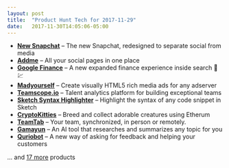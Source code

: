 ```yaml
---
layout: post
title:  "Product Hunt Tech for 2017-11-29"
date:   2017-11-30T14:05:06-05:00
---
```


* **[New Snapchat](https://www.producthunt.com/posts/new-snapchat?utm_campaign=producthunt-api&utm_medium=api&utm_source=Application%3A+Daily+Digest+RSS+%28ID%3A+3202%29)** – The new Snapchat, redesigned to separate social from media
* **[Addme](https://www.producthunt.com/posts/addme?utm_campaign=producthunt-api&utm_medium=api&utm_source=Application%3A+Daily+Digest+RSS+%28ID%3A+3202%29)** – All your social pages in one place
* **[Google Finance](https://www.producthunt.com/posts/google-finance?utm_campaign=producthunt-api&utm_medium=api&utm_source=Application%3A+Daily+Digest+RSS+%28ID%3A+3202%29)** – A new expanded finance experience inside search 🔎💹
* **[Madyourself](https://www.producthunt.com/posts/madyourself?utm_campaign=producthunt-api&utm_medium=api&utm_source=Application%3A+Daily+Digest+RSS+%28ID%3A+3202%29)** – Create visually HTML5 rich media ads for any adserver
* **[Teamscope.io](https://www.producthunt.com/posts/teamscope-io?utm_campaign=producthunt-api&utm_medium=api&utm_source=Application%3A+Daily+Digest+RSS+%28ID%3A+3202%29)** – Talent analytics platform for building exceptional teams
* **[Sketch Syntax Highlighter](https://www.producthunt.com/posts/sketch-syntax-highlighter?utm_campaign=producthunt-api&utm_medium=api&utm_source=Application%3A+Daily+Digest+RSS+%28ID%3A+3202%29)** – Highlight the syntax of any code snippet in Sketch
* **[CryptoKitties](https://www.producthunt.com/posts/cryptokitties?utm_campaign=producthunt-api&utm_medium=api&utm_source=Application%3A+Daily+Digest+RSS+%28ID%3A+3202%29)** – Breed and collect adorable creatures using Etherum
* **[TeamTab](https://www.producthunt.com/posts/teamtab?utm_campaign=producthunt-api&utm_medium=api&utm_source=Application%3A+Daily+Digest+RSS+%28ID%3A+3202%29)** – Your team, synchronized, in person or remotely.
* **[Gamayun](https://www.producthunt.com/posts/gamayun?utm_campaign=producthunt-api&utm_medium=api&utm_source=Application%3A+Daily+Digest+RSS+%28ID%3A+3202%29)** – An AI tool that researches and summarizes any topic for you
* **[Quriobot](https://www.producthunt.com/posts/quriobot-2?utm_campaign=producthunt-api&utm_medium=api&utm_source=Application%3A+Daily+Digest+RSS+%28ID%3A+3202%29)** – A new way of asking for feedback and helping your customers

… and [17 more](https://www.producthunt.com/tech) products